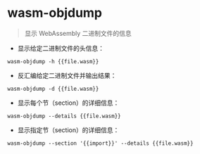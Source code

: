 # wasm-objdump

> 显示 WebAssembly 二进制文件的信息

- 显示给定二进制文件的头信息：

`wasm-objdump -h {{file.wasm}}`

- 反汇编给定二进制文件并输出结果：

`wasm-objdump -d {{file.wasm}}`

- 显示每个节（section）的详细信息：

`wasm-objdump --details {{file.wasm}}`

- 显示指定节（section）的详细信息：

`wasm-objdump --section '{{import}}' --details {{file.wasm}}`

[#]: contributors: ([Datura stramonium L.])
